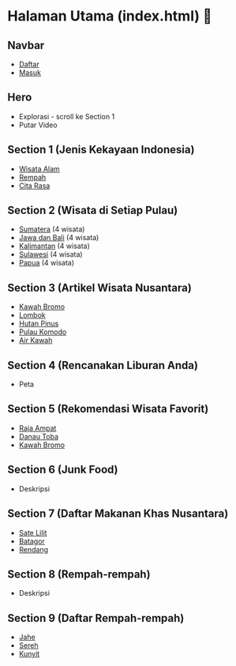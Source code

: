 # Halaman Utama (index.html) 📄

## Navbar

-   [Daftar](https://khoirulhudaa.github.io/index.html)
-   [Masuk](https://khoirulhudaa.github.io/signin.html)

## Hero

-   Explorasi - scroll ke Section 1
-   Putar Video

## Section 1 (Jenis Kekayaan Indonesia)

-   [Wisata Alam](https://khoirulhudaa.github.io/forest.html)
-   [Rempah](https://khoirulhudaa.github.io/spice.html)
-   [Cita Rasa](https://khoirulhudaa.github.io/taste.html)

## Section 2 (Wisata di Setiap Pulau)

-   [Sumatera](#sumatera) (4 wisata)
-   [Jawa dan Bali](#jawa-dan-bali) (4 wisata)
-   [Kalimantan](#kalimantan) (4 wisata)
-   [Sulawesi](#sulawesi) (4 wisata)
-   [Papua](#papua) (4 wisata)

## Section 3 (Artikel Wisata Nusantara)

-   [Kawah Bromo](https://khoirulhudaa.github.io/articleBromo.html)
-   [Lombok](https://khoirulhudaa.github.io/articleLombok.html)
-   [Hutan Pinus](https://khoirulhudaa.github.io/articleHutanPinus.html)
-   [Pulau Komodo](https://khoirulhudaa.github.io/articleBromo.html)
-   [Air Kawah](https://khoirulhudaa.github.io/articleAirPanas.html)

## Section 4 (Rencanakan Liburan Anda)

-   Peta

## Section 5 (Rekomendasi Wisata Favorit)

-   [Raja Ampat](https://khoirulhudaa.github.io/detailSiteRajaAmpat.html)
-   [Danau Toba](https://khoirulhudaa.github.io/detailSiteDanauToba.html)
-   [Kawah Bromo](https://khoirulhudaa.github.io/detailSiteBromo.html)

## Section 6 (Junk Food)

-   Deskripsi

## Section 7 (Daftar Makanan Khas Nusantara)

-   [Sate Lilit](https://khoirulhudaa.github.io/detailFoodSate.html)
-   [Batagor](https://khoirulhudaa.github.io/detailFoodBatagor.html)
-   [Rendang](https://khoirulhudaa.github.io/detailFoodRendang.html)

## Section 8 (Rempah-rempah)

-   Deskripsi

## Section 9 (Daftar Rempah-rempah)

-   [Jahe](https://khoirulhudaa.github.io/detailRempahJahe.html)
-   [Sereh](https://khoirulhudaa.github.io/detailRempahSereh.html)
-   [Kunyit](https://khoirulhudaa.github.io/detailRempahKunyit.html)
